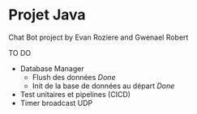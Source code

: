 # Projet Java

Chat Bot project by Evan Roziere and Gwenael Robert



TO DO 

- Database Manager
  - Flush des données *Done* 
  - Init de la base de données au départ *Done*
- Test unitaires et pipelines (CICD) 
- Timer broadcast UDP
 
